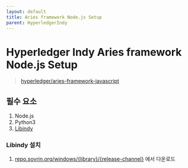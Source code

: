 ```yaml
---
layout: default
title: Aries framework Node.js Setup
parent: HyperledgerIndy
---
```



# Hyperledger Indy Aries framework Node.js Setup  
> [hyperledger/aries-framework-javascript](https://github.com/hyperledger/aries-framework-javascript)

## 필수 요소
1. Node.js
2. Python3
3. [Libindy](#Libindy-설치)

### Libindy 설치
1. [repo.sovrin.org/windows/{library}/{release-channel}](https://repo.sovrin.org) 에서 다운로드


